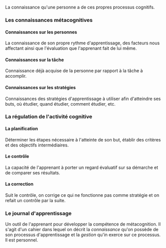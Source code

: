  La connaissance qu'une personne a de ces propres processus cognitifs.
### Les connaissances métacognitives
#### Connaissances sur les personnes
La connaissance de son propre rythme d'apprentissage, des facteurs nous affectant ainsi que l'évaluation que l'apprenant fait de lui même.
#### Connaissances sur la tâche
Connaissance déjà acquise de la personne par rapport à la tâche à accomplir.
#### Connaissances sur les stratégies
Connaissances des stratégies d'apprentissage à utiliser afin d'atteindre ses buts, où étudier, quand étudier, comment étudier, etc.
### La régulation de l'activité cognitive
#### La planification
Déterminer les étapes nécessaire à l'atteinte de son but, établir des critères et des objectifs intermédiaires.
#### Le contrôle
La capacité de l'apprenant à porter un regard évaluatif sur sa démarche et de comparer ses résultats.
#### La correction
Suit le contrôle, on corrige ce qui ne fonctionne pas comme stratégie et on refait un contrôle par la suite.
### Le journal d'apprentissage
Un outil de l'apprenant pour développer la compétence de métacognition. Il s'agit d'un cahier dans lequel on décrit la *connaissance* qu'on possède de son processus d'apprentissage et la *gestion* qu'in exerce sur ce processus. Il est personnel.